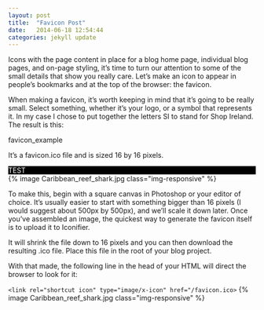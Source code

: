 ```yaml
---
layout: post
title:  "Favicon Post"
date:   2014-06-18 12:54:44
categories: jekyll update
---
```


Icons
with the page content in place for a blog home page, individual blog pages, and on-page styling, it’s time to turn our attention to some of the small details that show you really care. Let’s make an icon to appear in people’s bookmarks and at the top of the browser: the favicon.

When making a favicon, it’s worth keeping in mind that it’s going to be really small. Select something, whether it’s your logo, or a symbol that represents it. In my case I chose to put together the letters SI to stand for Shop Ireland. The result is this:

favicon_example

It’s a favicon.ico file and is sized 16 by 16 pixels.
<div class="row">
<div class="col-md-6" style="background-color: #000; color:#fff;">TEST</div>
<div class="col-md-6">{% image Caribbean_reef_shark.jpg class="img-responsive" %}</div>
</div>

To make this, begin with a square canvas in Photoshop or your editor of choice. It’s usually easier to start with something bigger than 16 pixels (I would suggest about 500px by 500px), and we’ll scale it down later. Once you’ve assembled an image, the quickest way to generate the favicon itself is to upload it to Iconifier.

It will shrink the file down to 16 pixels and you can then download the resulting .ico file. Place this file in the root of your blog project.

With that made, the following line in the head of your HTML will direct the browser to look for it:

```<link rel="shortcut icon" type="image/x-icon" href="/favicon.ico>```
{% image Caribbean_reef_shark.jpg class="img-responsive" %}
